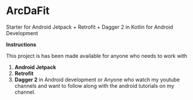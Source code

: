 # ArcDaFit
Starter for Android Jetpack + Retrofit + Dagger 2 in Kotlin for Android Development

**Instructions**

This project is has been made available for anyone who needs to work with 

1. **Android Jetpack**
2. **Retrofit**
3. **Dagger 2**
in Android development or Anyone who watch my youtube channels and want to follow along with the android tutorials on my channel.
